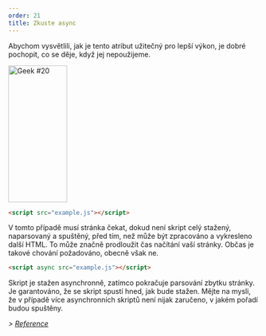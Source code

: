 ```yaml
---
order: 21
title: Zkuste async
---
```


Abychom vysvětlili, jak je tento atribut užitečný pro lepší výkon, je dobré pochopit, co se děje, když jej nepoužijeme.

<div class="img-left">
  <img id="geek-20" class="icos-geek" src="http://browserdiet.com/en/assets/img/20.png" alt="Geek #20" width="118" height="275" />
</div>

``` html
<script src="example.js"></script>
```

V tomto případě musí stránka čekat, dokud není skript celý stažený, naparsovaný a spuštěný, před tím, než může být zpracováno a vykresleno další HTML. To může značně prodloužit čas načítání vaší stránky. Občas je takové chování požadováno, obecně však ne.

``` html
<script async src="example.js"></script>
```

Skript je stažen asynchronně, zatímco pokračuje parsování zbytku stránky. Je garantováno, že se skript spustí hned, jak bude stažen. Mějte na mysli, že v případě více asynchronních skriptů není nijak zaručeno, v jakém pořadí budou spuštěny.

*> [Reference](https://github.com/zenorocha/browser-diet/wiki/References#try-out-async)*

